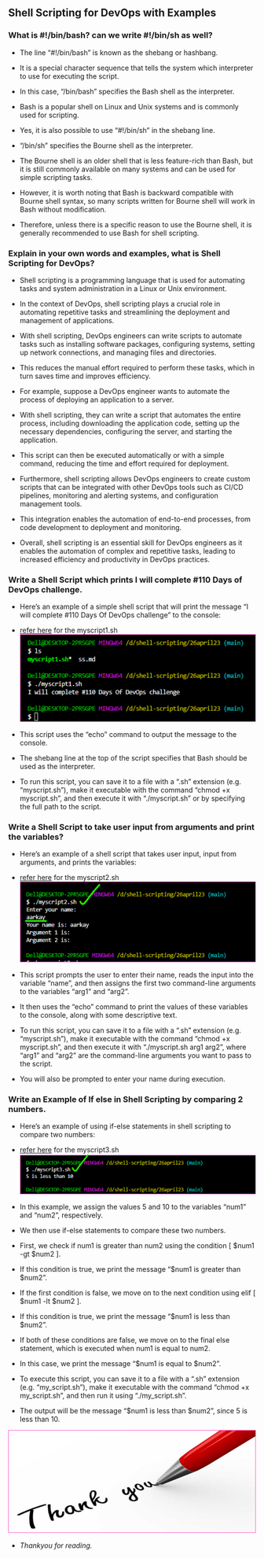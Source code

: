 Shell Scripting for DevOps with Examples
----------------------------------------

### What is #!/bin/bash? can we write #!/bin/sh as well?

* The line “#!/bin/bash” is known as the shebang or hashbang. 
* It is a special character sequence that tells the system which interpreter to use for executing the script.

* In this case, “/bin/bash” specifies the Bash shell as the interpreter. 
* Bash is a popular shell on Linux and Unix systems and is commonly used for scripting.

* Yes, it is also possible to use “#!/bin/sh” in the shebang line. 
* “/bin/sh” specifies the Bourne shell as the interpreter. 
* The Bourne shell is an older shell that is less feature-rich than Bash, but it is still commonly available on many systems and can be used for simple scripting tasks.

* However, it is worth noting that Bash is backward compatible with Bourne shell syntax, so many scripts written for Bourne shell will work in Bash without modification. 
* Therefore, unless there is a specific reason to use the Bourne shell, it is generally recommended to use Bash for shell scripting.


### Explain in your own words and examples, what is Shell Scripting for DevOps?

* Shell scripting is a programming language that is used for automating tasks and system administration in a Linux or Unix environment. 
* In the context of DevOps, shell scripting plays a crucial role in automating repetitive tasks and streamlining the deployment and management of applications.

* With shell scripting, DevOps engineers can write scripts to automate tasks such as installing software packages, configuring systems, setting up network connections, and managing files and directories. 
* This reduces the manual effort required to perform these tasks, which in turn saves time and improves efficiency.

* For example, suppose a DevOps engineer wants to automate the process of deploying an application to a server. 
* With shell scripting, they can write a script that automates the entire process, including downloading the application code, setting up the necessary dependencies, configuring the server, and starting the application. 
* This script can then be executed automatically or with a simple command, reducing the time and effort required for deployment.

* Furthermore, shell scripting allows DevOps engineers to create custom scripts that can be integrated with other DevOps tools such as CI/CD pipelines, monitoring and alerting systems, and configuration management tools. 
* This integration enables the automation of end-to-end processes, from code development to deployment and monitoring.

* Overall, shell scripting is an essential skill for DevOps engineers as it enables the automation of complex and repetitive tasks, leading to increased efficiency and productivity in DevOps practices.


### Write a Shell Script which prints I will complete #110 Days of DevOps challenge.

* Here’s an example of a simple shell script that will print the message “I will complete #110 Days Of DevOps challenge” to the console:

* [refer here](https://github.com/qtaarkayapril23/shell-scripting/blob/main/26april23/myscript1.sh) for the myscript1.sh
![preview](Images/ss1.png)

* This script uses the “echo” command to output the message to the console. 
* The shebang line at the top of the script specifies that Bash should be used as the interpreter.

* To run this script, you can save it to a file with a “.sh” extension (e.g. “myscript.sh”), make it executable with the command “chmod +x myscript.sh”, and then execute it with “./myscript.sh” or by specifying the full path to the script.


### Write a Shell Script to take user input from arguments and print the variables?

* Here’s an example of a shell script that takes user input, input from arguments, and prints the variables:

* [refer here](https://github.com/qtaarkayapril23/shell-scripting/blob/main/26april23/myscript2.sh) for the myscript2.sh
![preview](Images/ss2.png)

* This script prompts the user to enter their name, reads the input into the variable “name”, and then assigns the first two command-line arguments to the variables “arg1” and “arg2”. 
* It then uses the “echo” command to print the values of these variables to the console, along with some descriptive text.

* To run this script, you can save it to a file with a “.sh” extension (e.g. “myscript.sh”), make it executable with the command “chmod +x myscript.sh”, and then execute it with “./myscript.sh arg1 arg2”, where “arg1” and “arg2” are the command-line arguments you want to pass to the script. 
* You will also be prompted to enter your name during execution.


### Write an Example of If else in Shell Scripting by comparing 2 numbers.

* Here’s an example of using if-else statements in shell scripting to compare two numbers:

* [refer here](https://github.com/qtaarkayapril23/shell-scripting/blob/main/26april23/myscript3.sh) for the myscript3.sh
![preview](Images/ss3.png)

* In this example, we assign the values 5 and 10 to the variables “num1” and “num2”, respectively. 
* We then use if-else statements to compare these two numbers.

* First, we check if num1 is greater than num2 using the condition [ $num1 -gt $num2 ]. 
* If this condition is true, we print the message “$num1 is greater than $num2”.

* If the first condition is false, we move on to the next condition using elif [ $num1 -lt $num2 ]. 
* If this condition is true, we print the message “$num1 is less than $num2”.

* If both of these conditions are false, we move on to the final else statement, which is executed when num1 is equal to num2. 
* In this case, we print the message “$num1 is equal to $num2”.

* To execute this script, you can save it to a file with a “.sh” extension (e.g. “my_script.sh”), make it executable with the command “chmod +x my_script.sh”, and then run it using “./my_script.sh”. 
* The output will be the message “$num1 is less than $num2”, since 5 is less than 10.



![preview](Images/Thank%20you%20.png)

* *Thankyou for reading.*